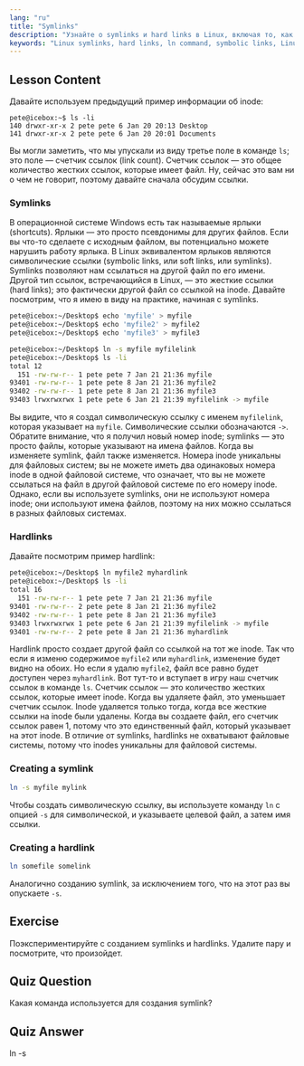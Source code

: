 ```yaml
---
lang: "ru"
title: "Symlinks"
description: "Узнайте о symlinks и hard links в Linux, включая то, как их создавать и управлять ими. Поймите их различия и варианты использования с помощью этого руководства для начинающих."
keywords: "Linux symlinks, hard links, ln command, symbolic links, Linux file system, Linux tutorial, beginner Linux"
---
```


## Lesson Content

Давайте используем предыдущий пример информации об inode:

```plaintext
pete@icebox:~$ ls -li
140 drwxr-xr-x 2 pete pete 6 Jan 20 20:13 Desktop
141 drwxr-xr-x 2 pete pete 6 Jan 20 20:01 Documents
```

Вы могли заметить, что мы упускали из виду третье поле в команде `ls`; это поле — счетчик ссылок (link count). Счетчик ссылок — это общее количество жестких ссылок, которые имеет файл. Ну, сейчас это вам ни о чем не говорит, поэтому давайте сначала обсудим ссылки.

### Symlinks

В операционной системе Windows есть так называемые ярлыки (shortcuts). Ярлыки — это просто псевдонимы для других файлов. Если вы что-то сделаете с исходным файлом, вы потенциально можете нарушить работу ярлыка. В Linux эквивалентом ярлыков являются символические ссылки (symbolic links, или soft links, или symlinks). Symlinks позволяют нам ссылаться на другой файл по его имени. Другой тип ссылок, встречающийся в Linux, — это жесткие ссылки (hard links); это фактически другой файл со ссылкой на inode. Давайте посмотрим, что я имею в виду на практике, начиная с symlinks.

```bash
pete@icebox:~/Desktop$ echo 'myfile' > myfile
pete@icebox:~/Desktop$ echo 'myfile2' > myfile2
pete@icebox:~/Desktop$ echo 'myfile3' > myfile3

pete@icebox:~/Desktop$ ln -s myfile myfilelink
pete@icebox:~/Desktop$ ls -li
total 12
  151 -rw-rw-r-- 1 pete pete 7 Jan 21 21:36 myfile
93401 -rw-rw-r-- 1 pete pete 8 Jan 21 21:36 myfile2
93402 -rw-rw-r-- 1 pete pete 8 Jan 21 21:36 myfile3
93403 lrwxrwxrwx 1 pete pete 6 Jan 21 21:39 myfilelink -> myfile
```

Вы видите, что я создал символическую ссылку с именем `myfilelink`, которая указывает на `myfile`. Символические ссылки обозначаются `->`. Обратите внимание, что я получил новый номер inode; symlinks — это просто файлы, которые указывают на имена файлов. Когда вы изменяете symlink, файл также изменяется. Номера inode уникальны для файловых систем; вы не можете иметь два одинаковых номера inode в одной файловой системе, что означает, что вы не можете ссылаться на файл в другой файловой системе по его номеру inode. Однако, если вы используете symlinks, они не используют номера inode; они используют имена файлов, поэтому на них можно ссылаться в разных файловых системах.

### Hardlinks

Давайте посмотрим пример hardlink:

```bash
pete@icebox:~/Desktop$ ln myfile2 myhardlink
pete@icebox:~/Desktop$ ls -li
total 16
  151 -rw-rw-r-- 1 pete pete 7 Jan 21 21:36 myfile
93401 -rw-rw-r-- 2 pete pete 8 Jan 21 21:36 myfile2
93402 -rw-rw-r-- 1 pete pete 8 Jan 21 21:36 myfile3
93403 lrwxrwxrwx 1 pete pete 6 Jan 21 21:39 myfilelink -> myfile
93401 -rw-rw-r-- 2 pete pete 8 Jan 21 21:36 myhardlink
```

Hardlink просто создает другой файл со ссылкой на тот же inode. Так что если я изменю содержимое `myfile2` или `myhardlink`, изменение будет видно на обоих. Но если я удалю `myfile2`, файл все равно будет доступен через `myhardlink`. Вот тут-то и вступает в игру наш счетчик ссылок в команде `ls`. Счетчик ссылок — это количество жестких ссылок, которые имеет inode. Когда вы удаляете файл, это уменьшает счетчик ссылок. Inode удаляется только тогда, когда все жесткие ссылки на inode были удалены. Когда вы создаете файл, его счетчик ссылок равен 1, потому что это единственный файл, который указывает на этот inode. В отличие от symlinks, hardlinks не охватывают файловые системы, потому что inodes уникальны для файловой системы.

### Creating a symlink

```bash
ln -s myfile mylink
```

Чтобы создать символическую ссылку, вы используете команду `ln` с опцией `-s` для символической, и указываете целевой файл, а затем имя ссылки.

### Creating a hardlink

```bash
ln somefile somelink
```

Аналогично созданию symlink, за исключением того, что на этот раз вы опускаете `-s`.

## Exercise

Поэкспериментируйте с созданием symlinks и hardlinks. Удалите пару и посмотрите, что произойдет.

## Quiz Question

Какая команда используется для создания symlink?

## Quiz Answer

ln -s
